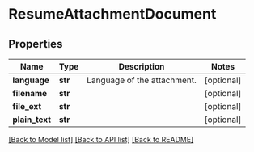 # ResumeAttachmentDocument


## Properties
Name | Type | Description | Notes
------------ | ------------- | ------------- | -------------
**language** | **str** | Language of the attachment. | [optional] 
**filename** | **str** |  | [optional] 
**file_ext** | **str** |  | [optional] 
**plain_text** | **str** |  | [optional] 

[[Back to Model list]](../README.md#documentation-for-models) [[Back to API list]](../README.md#documentation-for-api-endpoints) [[Back to README]](../README.md)



